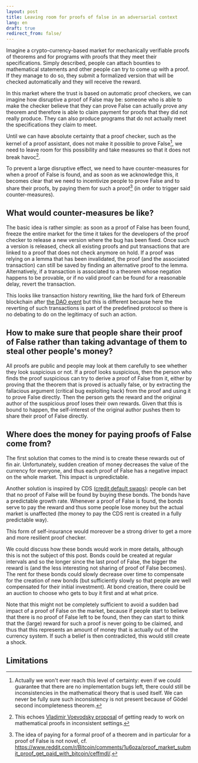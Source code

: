 ```yaml
---
layout: post
title: Leaving room for proofs of false in an adversarial context
lang: en
draft: true
redirect_from: false/
---
```


Imagine a crypto-currency-based market for mechanically verifiable proofs
of theorems and for programs with proofs that they meet their specifications.
Simply described, people can attach bounties to mathematical statements and
other people can try to come up with a proof. If they manage to do so, they
submit a formalized version that will be checked automatically and they will
receive the reward.

In this market where the trust is based on automatic proof checkers, we can
imagine how disruptive a proof of False may be: someone who is able to
make the checker believe that they can prove False can actually
prove any theorem and therefore is able to claim payment for proofs
that they did not really produce. They can also produce programs that
do not actually meet the specifications they claim to meet.

Until we can have absolute certainty that a proof checker, such as the
kernel of a proof assistant, does not make it possible to prove False[^1],
we need to leave room for this possibility and take measures so that it does
not break havoc[^2].

[^1]: Actually we won't ever reach this level of certainty: even if we could guarantee that there are no implementation bugs left, there could still be inconsistencies in the mathematical theory that is used itself. We can never be fully sure such inconsistency is not present because of Gödel second incompleteness theorem.

[^2]: This echoes [Vladimir Voevodsky proposal](https://www.youtube.com/watch?v=O45LaFsaqMA) of getting ready to work on mathematical proofs in inconsistent settings.

To prevent a large disruptive effect, we need to have counter-measures for
when a proof of False is found, and as soon as we acknowledge this, it becomes
clear that we need to incentivize people to prove False and to share their
proofs, by paying them for such a proof[^3] (in order to trigger said
counter-measures).

[^3]: The idea of paying for a formal proof of a theorem and in particular for a proof of False is not novel, cf. <https://www.reddit.com/r/Bitcoin/comments/1u6oza/proof_market_submit_proof_get_paid_with_bitcoin/ceffmdl/>.

## What would counter-measures be like? ##

The basic idea is rather simple: as soon as a proof of False has been found,
freeze the entire market for the time it takes for the developers of the proof
checker to release a new version where the bug has been fixed. Once such a
version is released, check all existing proofs and put transactions that are
linked to a proof that does not check anymore on hold. If a proof was relying
on a lemma that has been invalidated, the proof (and the associated
transaction) can still be saved by finding an alternative proof to the lemma.
Alternatively, if a transaction is associated to a theorem whose negation
happens to be provable, or if no valid proof can be found for a reasonable
delay, revert the transaction.

This looks like transaction history rewriting, like the hard fork of Ethereum
blockchain after
[the DAO event](https://en.wikipedia.org/wiki/Ethereum#The_DAO_event) but this
is different because here the reverting of such transactions is part of the
predefined protocol so there is no debating to do on the legitimacy of such
an action.

## How to make sure that people share their proof of False rather than taking advantage of them to steal other people's money? ##

All proofs are public and people may look at them carefully to see whether
they look suspicious or not. If a proof looks suspicious, then the person who
finds the proof suspicious can try to derive a proof of False from it, either
by proving that the theorem that is proved is actually false, or by extracting
the fallacious argument (critical bug exploiting hack) from the proof and
using it to prove False directly. Then the person gets the reward and the
original author of the suspicious proof loses their own rewards. Given that
this is bound to happen, the self-interest of the original author pushes them
to share their proof of False directly.

## Where does the money for paying proofs of False come from? ##

The first solution that comes to the mind is to create these rewards out of
fin air. Unfortunately, sudden creation of money decreases the value of the
currency for everyone, and thus each proof of False has a negative impact on
the whole market. This impact is unpredictable.

Another solution is inspired by CDS
([credit default swaps](https://en.wikipedia.org/wiki/Credit_default_swap)):
people can bet that no proof of False will be found by buying these bonds.
The bonds have a predictable growth rate. Whenever a proof of False is found,
the bonds serve to pay the reward and thus some people lose money but the
actual market is unaffected (the money to pay the CDS rent is created in a
fully predictable way).

This form of self-insurance would moreover be a strong driver to get a more
and more resilient proof checker.

We could discuss how these bonds would work in more details, although this
is not the subject of this post. Bonds could be created at regular intervals
and so the longer since the last proof of False, the bigger the reward is
(and the less interesting not sharing of proof of False becomes). The rent
for these bonds could slowly decrease over time to compensate for the
creation of new bonds (but sufficiently slowly so that people are well
compensated for their initial investment). At bond creation, there could be
an auction to choose who gets to buy it first and at what price.

Note that this might not be completely sufficient to avoid a sudden bad
impact of a proof of False on the market, because if people start to believe
that there is no proof of False left to be found, then they can start to
think that the (large) reward for such a proof is never going to be
claimed, and thus that this represents an amount of money that is actually
out of the currency system. If such a belief is then contradicted, this
would still create a shock.

## Limitations ##

